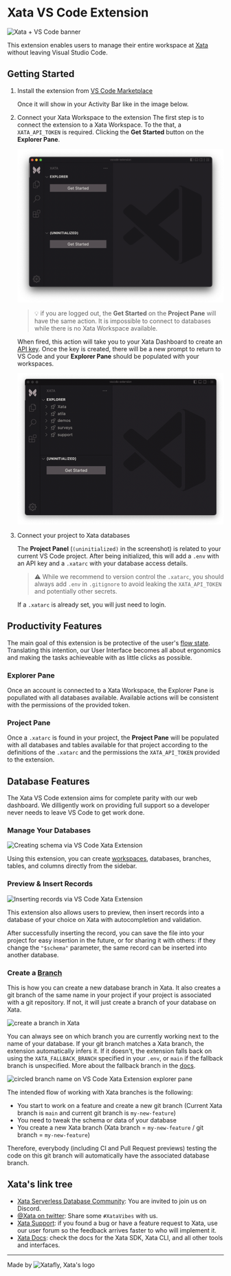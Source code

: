 # Xata VS Code Extension

![Xata + VS Code banner](https://user-images.githubusercontent.com/1761469/180163941-94a75bdd-6d3f-4a0c-bf53-1f5dbe4d45ef.png)

This extension enables users to manage their entire workspace at [Xata](https://xata.io) without leaving Visual Studio Code.

## Getting Started

1. Install the extension from [VS Code Marketplace](https://marketplace.visualstudio.com/items?itemName=xata.xata)

   Once it will show in your Activity Bar like in the image below.

2. Connect your Xata Workspace to the extension
   The first step is to connect the extension to a Xata Workspace. To the that, a `XATA_API_TOKEN` is required. Clicking the **Get Started** button on the **Explorer Pane**.

   ![Setup view for the VSCode Extension](https://raw.githubusercontent.com/xataio/vscode-extension/5a541d1c7d9ec0327dee5f6f3ebece2500ec27df/doc/get-started-view.png)

   > 💡 if you are logged out, the **Get Started** on the **Project Pane** will have the same action. It is impossible to connect to databases while there is no Xata Workspace available.

   When fired, this action will take you to your Xata Dashboard to create an [API key](https://docs.xata.io/concepts/api-keys). Once the key is created, there will be a new prompt to return to VS Code and your **Explorer Pane** should be populated with your workspaces.

   ![List of workspaces on Xata VSCode Extension](https://github.com/xataio/vscode-extension/raw/main/doc/workspaces-view.png)

3. Connect your project to Xata databases

   The **Project Panel** (`(uninitialized)` in the screenshot) is related to your current VS Code project. After being initialized, this will add a `.env` with an API key and a `.xatarc` with your database access details.

   > ⚠️ While we recommend to version control the `.xatarc`, you should always add `.env` in `.gitignore` to avoid leaking the `XATA_API_TOKEN` and potentially other secrets.

   If a `.xatarc` is already set, you will just need to login.

## Productivity Features

The main goal of this extension is be protective of the user's [flow state](<https://en.wikipedia.org/wiki/Flow_(psychology)>). Translating this intention, our User Interface becomes all about ergonomics and making the tasks achieveable with as little clicks as possible.

### Explorer Pane

Once an account is connected to a Xata Workspace, the Explorer Pane is popullated with all databases available. Available actions will be consistent with the permissions of the provided token.

### Project Pane

Once a `.xatarc` is found in your project, the **Project Pane** will be populated with all databases and tables available for that project according to the definitions of the `.xatarc` and the permissions the `XATA_API_TOKEN` provided to the extension.

## Database Features

The Xata VS Code extension aims for complete parity with our web dashboard. We dilligently work on providing full support so a developer never needs to leave VS Code to get work done.

### Manage Your Databases

![Creating schema via VS Code Xata Extension](https://raw.githubusercontent.com/xataio/vscode-extension/5a541d1c7d9ec0327dee5f6f3ebece2500ec27df/doc/create-schema.gif)

Using this extension, you can create [workspaces](https://docs.xata.io/concepts/workspaces), databases, branches, tables, and columns directly from the sidebar.

### Preview & Insert Records

![Inserting records via VS Code Xata Extension](https://raw.githubusercontent.com/xataio/vscode-extension/5a541d1c7d9ec0327dee5f6f3ebece2500ec27df/doc/insert-preview-records.gif)

This extension also allows users to preview, then insert records into a database of your choice on Xata with autocompletion and validation.

After successfully inserting the record, you can save the file into your project for easy insertion in the future, or for sharing it with others: if they change the `"$schema"` parameter, the same record can be inserted into another database.

### Create a [Branch](https://docs.xata.io/concepts/branches)

This is how you can create a new database branch in Xata. It also creates a git branch of the same name in your project if your project is associated with a git repository. If not, it will just create a branch of your database on Xata.

![create a branch in Xata](https://user-images.githubusercontent.com/1761469/186844556-b4d647c3-d6f6-4ab7-a4ad-93d856f0148b.gif)

You can always see on which branch you are currently working next to the name of your database. If your git branch matches a Xata branch, the extension automatically infers it. If it doesn't, the extension falls back on using the `XATA_FALLBACK_BRANCH` specified in your `.env`, or `main` if the fallback branch is unspecified. More about the fallback branch in the [docs](https://docs.xata.io/cli/getting-started#:~:text=fallback%20branch).

![circled branch name on VS Code Xata Extension explorer pane](https://user-images.githubusercontent.com/9947422/180236005-49c4d470-ab15-4867-bc5f-08b37813d82d.png)

The intended flow of working with Xata branches is the following:

- You start to work on a feature and create a new git branch (Current Xata branch is `main` and current git branch is `my-new-feature`)
- You need to tweak the schema or data of your database
- You create a new Xata branch (Xata branch = `my-new-feature` / git branch = `my-new-feature`)

Therefore, everybody (including CI and Pull Request previews) testing the code on this git branch will automatically have the associated database branch.

## Xata's link tree

- [Xata Serverless Database Community](https://xata.io/discord): You are invited to join us on Discord.
- [@Xata on twitter](https://twitter.com/xata): Share some `#XataVibes` with us.
- [Xata Support](https://support.xata.io): if you found a bug or have a feature request to Xata, use our user forum so the feedback arrives faster to who will implement it.
- [Xata Docs](https://docs.xata.io): check the docs for the Xata SDK, Xata CLI, and all other tools and interfaces.

---

Made by <img alt="Xatafly, Xata's logo" src="https://raw.githubusercontent.com/xataio/vscode-extension/2e3d0b877cf6aff1e0fc717e05ada714465ca783/doc/xata-icon-128.png" width="24" />
